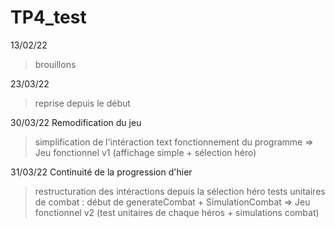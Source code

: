 # TP4_test

13/02/22
> brouillons


23/03/22
> reprise depuis le début



30/03/22 
Remodification du jeu
> simplification de l'intéraction text
> fonctionnement du programme 
=> Jeu fonctionnel v1 (affichage simple + sélection héro)

31/03/22
Continuité de la progression d'hier
> restructuration des intéractions depuis la sélection héro
> tests unitaires de combat : début de generateCombat + SimulationCombat
=> Jeu fonctionnel v2 (test unitaires de chaque héros + simulations combat)
